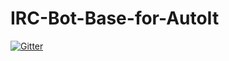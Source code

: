 # IRC-Bot-Base-for-AutoIt

[![Gitter](https://badges.gitter.im/TheDcoder/IRC-Bot-Base-for-AutoIt.svg)](https://gitter.im/TheDcoder/IRC-Bot-Base-for-AutoIt?utm_source=badge&utm_medium=badge&utm_campaign=pr-badge&utm_content=badge)